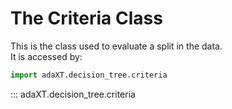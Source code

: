 # The Criteria Class
This is the class used to evaluate a split in the data.  
It is accessed by:
```python
import adaXT.decision_tree.criteria
```

::: adaXT.decision_tree.criteria